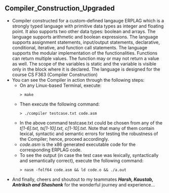 ## Compiler_Construction_Upgraded
- Compiler constructed for a custom-defined langauge ERPLAG which is a strongly typed language with primitive data types as integer and floating point. It also supports two other data types: boolean and arrays. The language supports arithmetic and boolean expressions. The language supports assignment statements, input/output statements, declarative, conditional, iterative, and function call statements. The language supports the modular implementation of the functionalities. Functions can return multiple values. The function may or may not return a value as well. The scope of the variables is static and the variable is visible only in the block where it is declared. The language is designed for the course CS F363 (Compiler Construction)
- You can see the Compiler in action through the following steps:
    - On any Linux-based Terminal, execute:
      ```
      > make
      ```
    - Then execute the following command:
      ```
      > ./compiler testcase.txt code.asm
      ```
    - In the above command testcase.txt could be chosen from any of the *t[1-6].txt, ts[1-10].txt, c[1-10].txt*. Note that many of them contain lexical, syntactic and semantic errors for testing the robustness of the Compiler; hence, proceed accordingly.
    - *code.asm* is the x86 generated executable code for the corresponding ERPLAG code.
    -  To see the output (in case the test case was lexically, syntactically and semantically correct), execute the following command:
        ```
        > nasm -felf64 code.asm && ld code.o && ./a.out
        ```
- And finally, cheers and shoutout to my teammates **_Harsh, Kaustab, Antriksh and Shashank_** for the wonderful journey and experience...
